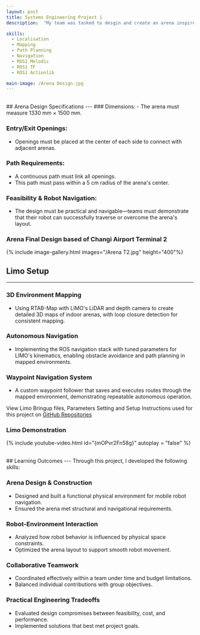 ```yaml
---
layout: post
title: Systems Engineering Project 1
description:  "My team was tasked to desgin and create an arena inspired from changi airport landmarks for the AgileX LIMO robot to demonstrate autonomous capabilities including real-time localization, environment mapping, obstacle-aware path planning, and autonomous navigation."

skills: 
  - Localisation
  - Mapping
  - Path Planning
  - Navigation
  - ROS1 Melodic
  - ROS1 TF
  - ROS1 Actionlib

main-image: /Arena Design.jpg
---
```

<br>
## Arena Design Specifications
---
### Dimensions:
- The arena must measure 1330 mm × 1500 mm.

### Entry/Exit Openings:
- Openings must be placed at the center of each side to connect with adjacent arenas.

### Path Requirements:
- A continuous path must link all openings.
- This path must pass within a 5 cm radius of the arena's center.

### Feasibility & Robot Navigation:
- The design must be practical and navigable—teams must demonstrate that their robot can successfully traverse or overcome the arena's layout.

### Arena Final Design based of **Changi Airport Terminal 2**
{% include image-gallery.html images="/Arena T2.jpg" height="400"%}
<br>
## Limo Setup
---
### 3D Environment Mapping
- Using RTAB-Map with LIMO's LiDAR and depth camera to create detailed 3D maps of indoor arenas, with loop closure detection for consistent mapping.

### Autonomous Navigation
- Implementing the ROS navigation stack with tuned parameters for LIMO's kinematics, enabling obstacle avoidance and path planning in mapped environments.

### Waypoint Navigation System
- A custom waypoint follower that saves and executes routes through the mapped environment, demonstrating repeatable autonomous operation.

View Limo Bringup files, Parameters Setting and Setup Instructions used for this project on [GitHub Repositories](https://github.com/LeeZhaoLun/Systems-Engineering-Project-1/tree/main)

### Limo Demonstration
{% include youtube-video.html id="{mOPvr2Fn58g}" autoplay = "false" %}

<br>
## Learning Outcomes
---
Through this project, I developed the following skills:

### Arena Design & Construction
- Designed and built a functional physical environment for mobile robot navigation.
- Ensured the arena met structural and navigational requirements.
  
### Robot-Environment Interaction
- Analyzed how robot behavior is influenced by physical space constraints.
- Optimized the arena layout to support smooth robot movement.

### Collaborative Teamwork
- Coordinated effectively within a team under time and budget limitations.
- Balanced individual contributions with group objectives.

### Practical Engineering Tradeoffs
- Evaluated design compromises between feasibility, cost, and performance.
- Implemented solutions that best met project goals.

<!-- 
## Embedding images 
### External images
{% include image-gallery.html images="https://live.staticflickr.com/65535/52821641477_d397e56bc4_k.jpg, https://live.staticflickr.com/65535/52822650673_f074b20d90_k.jpg" height="400"%}
<span style="font-size: 10px">"Starship Test Flight Mission" from https://www.flickr.com/photos/spacex/52821641477/</span>  
You can put in multiple entries. All images will be at a fixed height in the same row. With smaller window, they will switch to columns.  

### Embeed images
{% include image-gallery.html images="project2.jpg" height="400" %} 
place the images in project folder/images then update the file path.   


## Embedding youtube video
The second video has the autoplay on. copy and paste the 11-digit id found in the url link. <br>
*Example* : https://www.youtube.com/watch?v={**MhVw-MHGv4s**}&ab_channel=engineerguy
{% include youtube-video.html id="MhVw-MHGv4s" autoplay= "false"%}
{% include youtube-video.html id="XGC31lmdS6s" autoplay = "true" %}

you can also set up custom size by specifying the width (the aspect ratio has been set to 16/9). The default size is 560 pixels x 315 pixels.  

The width of the video below. Regardless of initial width, all the videos is responsive and will fit within the smaller screen.
{% include youtube-video.html id="tGCdLEQzde0" autoplay = "false" width= "900px" %}  

<br>

## Adding a hozontal line
---

## Starting a new line
leave two spaces "  " at the end or enter <br>

## Adding bold text
this is how you input **bold text**

## Adding italic text
Italicized text is the *cat's meow*.

## Adding ordered list
1. First item
2. Second item
3. Third item
4. Fourth item

## Adding unordered list
- First item
- Second item
- Third item
- Fourth item

## Adding code block
```ruby
def hello_world
  puts "Hello, World!"
end
```

```python
def start()
  print("time to start!")
```

```javascript
let x = 1;
if (x === 1) {
  let x = 2;
  console.log(x);
}
console.log(x);

```

## Adding external links
[Wikipedia](https://en.wikipedia.org)


## Adding block quote
> A blockquote would look great if you need to highlight something


## Adding table 

| Header 1 | Header 2 |
|----------|----------|
| Row 1, Col 1 | Row 1, Col 2 |
| Row 2, Col 1 | Row 2, Col 2 |

make sure to leave aline betwen the table and the header
-->

